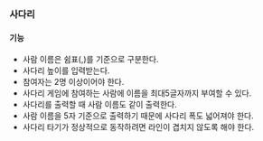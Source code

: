 ### 사다리

#### 기능

- 사람 이름은 쉼표(,)를 기준으로 구분한다.
- 사다리 높이를 입력받는다.
- 참여자는 2명 이상이어야 한다.
- 사다리 게임에 참여하는 사람에 이름을 최대5글자까지 부여할 수 있다. 
- 사다리를 출력할 때 사람 이름도 같이 출력한다.
- 사람 이름을 5자 기준으로 출력하기 때문에 사다리 폭도 넓어져야 한다.
- 사다리 타기가 정상적으로 동작하려면 라인이 겹치지 않도록 해야 한다.